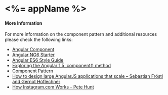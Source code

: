 # <%= appName %>

#### More Information
For more information on the component pattern and additional resources
please check the following links:

- [Angular Component](https://docs.angularjs.org/guide/component)
- [Angular NG6 Starter](https://github.com/AngularClass/NG6-starter)
- [Angular ES6 Style Guide](https://github.com/rwwagner90/angular-styleguide-es6#modularity)
- [Exploring the Angular 1.5 .component() method](https://toddmotto.com/exploring-the-angular-1-5-component-method/)
- [Component Pattern](https://github.com/tomastrajan/component-pattern-for-angular-js-1-x)
- [How to design large AngularJS applications that scale – Sebastian Fröstl and Gernot Höflechner](https://www.youtube.com/watch?v=eel3mV0alEc)
- [How Instagram.com Works - Pete Hunt](https://www.youtube.com/watch?v=VkTCL6Nqm6Y)